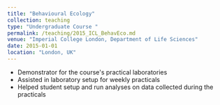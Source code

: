 ```yaml
---
title: "Behavioural Ecology"
collection: teaching
type: "Undergraduate Course "
permalink: /teaching/2015_ICL_BehavEco.md
venue: "Imperial College London, Department of Life Sciences"
date: 2015-01-01
location: "London, UK"
---
```


- Demonstrator for the course's practical laboratories
- Assisted in laboratory setup for weekly practicals
- Helped student setup and run analyses on data collected during the practicals
